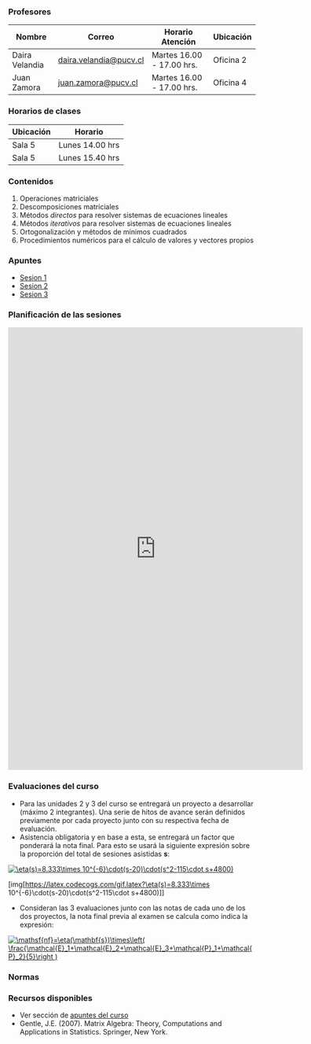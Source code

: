 ### Profesores

Nombre |  Correo |  Horario Atención | Ubicación 
-----|-----|-----|-----
Daira Velandia | daira.velandia@pucv.cl | Martes 16.00 - 17.00 hrs. | Oficina 2
Juan Zamora    | juan.zamora@pucv.cl | Martes 16.00 - 17.00 hrs. | Oficina 4

### Horarios de clases

Ubicación | Horario
-----|-----
Sala 5 | Lunes 14.00 hrs
Sala 5 | Lunes 15.40 hrs

### Contenidos

1. Operaciones matriciales
2. Descomposiciones matriciales
3. Métodos _directos_ para resolver sistemas de ecuaciones lineales
4. Métodos _iterativos_ para resolver sistemas de ecuaciones lineales
5. Ortogonalización y métodos de mínimos cuadrados
6. Procedimientos numéricos para el cálculo de valores y vectores propios

### Apuntes

* [Sesion 1](apuntes/ce2_01.pdf)
* [Sesion 2](apuntes/ce2_02.pdf)
* [Sesion 3](apuntes/ce2_03.pdf)


### Planificación de las sesiones

<iframe width="600" height="900" frameborder="0" src="https://docs.google.com/spreadsheets/d/e/2PACX-1vRijHUvOETJ3DsuaH5_6jo4bURRLPFnw6mMgmCY_gyGqqz2QhsQAFpRVk1MukjxonpGaUiaDrw7zotA/pubhtml?gid=0&amp;single=true&amp;widget=true&amp;headers=false"></iframe>


### Evaluaciones del curso

* Para las unidades 2 y 3 del curso se entregará un proyecto a desarrollar (máximo 2 integrantes). Una serie de hitos de avance serán definidos previamente por cada proyecto junto con su respectiva fecha de evaluación. 
* Asistencia obligatoria y en base a esta, se entregará un factor que ponderará la nota final. Para esto se usará la siguiente expresión sobre la proporción del total de sesiones asistidas __s__:

<a href="https://www.codecogs.com/eqnedit.php?latex=\eta(s)=8.333\times&space;10^{-6}\cdot(s-20)\cdot(s^2-115\cdot&space;s&plus;4800)" target="_blank"><img src="https://latex.codecogs.com/gif.latex?\eta(s)=8.333\times&space;10^{-6}\cdot(s-20)\cdot(s^2-115\cdot&space;s&plus;4800)" title="\eta(s)=8.333\times 10^{-6}\cdot(s-20)\cdot(s^2-115\cdot s+4800)" /></a>

[img[https://latex.codecogs.com/gif.latex?\eta(s)=8.333\times 10^{-6}\cdot(s-20)\cdot(s^2-115\cdot s+4800)]]

* Consideran las 3 evaluaciones junto con las notas de cada uno de los dos proyectos, la nota final previa al examen se calcula como indica la expresión:

<a href="https://www.codecogs.com/eqnedit.php?latex=\mathsf{nf}=\eta(\mathbf{s})\times\left(&space;\frac{\mathcal{E}_1&plus;\mathcal{E}_2&plus;\mathcal{E}_3&plus;\mathcal{P}_1&plus;\mathcal{P}_2}{5}\right&space;)" target="_blank"><img src="https://latex.codecogs.com/gif.latex?\mathsf{nf}=\eta(\mathbf{s})\times\left(&space;\frac{\mathcal{E}_1&plus;\mathcal{E}_2&plus;\mathcal{E}_3&plus;\mathcal{P}_1&plus;\mathcal{P}_2}{5}\right&space;)" title="\mathsf{nf}=\eta(\mathbf{s})\times\left( \frac{\mathcal{E}_1+\mathcal{E}_2+\mathcal{E}_3+\mathcal{P}_1+\mathcal{P}_2}{5}\right )" /></a>

### Normas



### Recursos disponibles

* Ver sección de [apuntes del curso](#apuntes)
* Gentle, J.E. (2007). Matrix Algebra: Theory, Computations and Applications in Statistics. Springer, New York.
